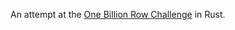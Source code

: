 An attempt at the [One Billion Row Challenge](https://www.morling.dev/blog/one-billion-row-challenge/) in Rust.
